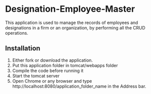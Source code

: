 # Designation-Employee-Master
This application is used to manage the records of employees and designations in a firm or an organization, by performing all the CRUD operations.

## Installation
1. Either fork or download the application.
2. Put this application folder in tomcat/webapps folder
3. Compile the code before running it
4. Start the tomcat server
5. Open Chrome or any browser and type http://localhost:8080/application_folder_name in the Address bar.
